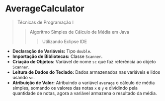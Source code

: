 # AverageCalculator
> Técnicas de Programação I
> > Algoritmo Simples de Cálculo de Média em Java
> > > Utilizando Eclipse IDE

- **Declaração de Variáveis:** Tipo `double`.
- **Importação de Bibliotecas:** Classe `Scanner`.
- **Criação de Objetos:** Variável de nome `sc` que faz referência ao objeto `Scanner`.
- **Leitura de Dados do Teclado:** Dados armazenados nas variáveis e lidos usando `sc`.
- **Atribuição de Valor:** Atribuindo a variável `average` o cálculo de média simples, somando os valores das notas `x` e `y` e dividindo pela quantidade de notas, agora a variável armazena o resultado da média.
